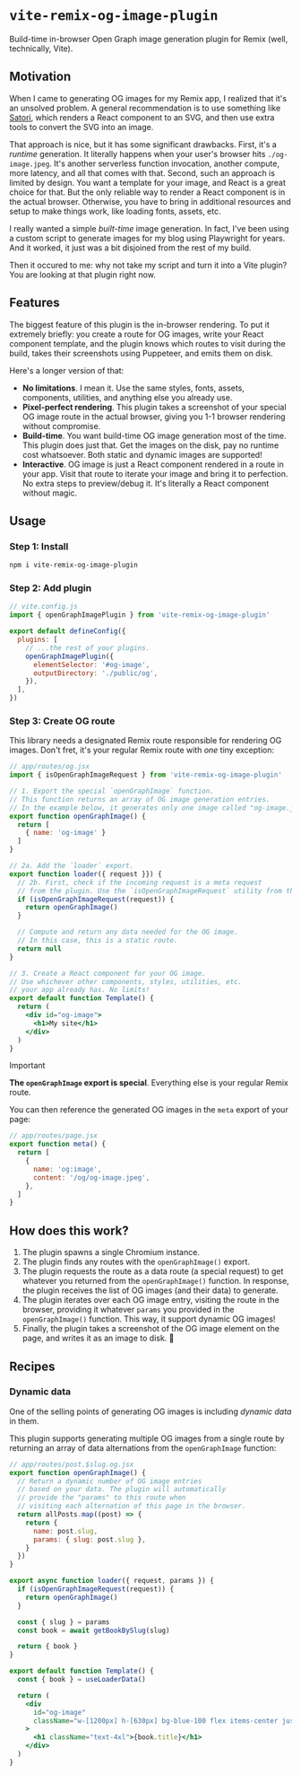 # `vite-remix-og-image-plugin`

Build-time in-browser Open Graph image generation plugin for Remix (well, technically, Vite).

## Motivation

When I came to generating OG images for my Remix app, I realized that it's an unsolved problem. A general recommendation is to use something like [Satori](https://github.com/vercel/satori), which renders a React component to an SVG, and then use extra tools to convert the SVG into an image.

That approach is nice, but it has some significant drawbacks. First, it's a _runtime_ generation. It literally happens when your user's browser hits `./og-image.jpeg`. It's another serverless function invocation, another compute, more latency, and all that comes with that. Second, such an approach is limited by design. You want a template for your image, and React is a great choice for that. But the only reliable way to render a React component is in the actual browser. Otherwise, you have to bring in additional resources and setup to make things work, like loading fonts, assets, etc.

I really wanted a simple _built-time_ image generation. In fact, I've been using a custom script to generate images for my blog using Playwright for years. And it worked, it just was a bit disjoined from the rest of my build.

Then it occured to me: why not take my script and turn it into a Vite plugin? You are looking at that plugin right now.

## Features

The biggest feature of this plugin is the in-browser rendering. To put it extremely briefly: you create a route for OG images, write your React component template, and the plugin knows which routes to visit during the build, takes their screenshots using Puppeteer, and emits them on disk.

Here's a longer version of that:

- **No limitations**. I mean it. Use the same styles, fonts, assets, components, utilities, and anything else you already use.
- **Pixel-perfect rendering**. This plugin takes a screenshot of your special OG image route in the actual browser, giving you 1-1 browser rendering without compromise.
- **Build-time**. You want build-time OG image generation most of the time. This plugin does just that. Get the images on the disk, pay no runtime cost whatsoever. Both static and dynamic images are supported!
- **Interactive**. OG image is just a React component rendered in a route in your app. Visit that route to iterate your image and bring it to perfection. No extra steps to preview/debug it. It's literally a React component without magic.

## Usage

### Step 1: Install

```sh
npm i vite-remix-og-image-plugin
```

### Step 2: Add plugin

```js
// vite.config.js
import { openGraphImagePlugin } from 'vite-remix-og-image-plugin'

export default defineConfig({
  plugins: [
    // ...the rest of your plugins.
    openGraphImagePlugin({
      elementSelector: '#og-image',
      outputDirectory: './public/og',
    }),
  ],
})
```

### Step 3: Create OG route

This library needs a designated Remix route responsible for rendering OG images. Don't fret, it's your regular Remix route with _one_ tiny exception:

```jsx
// app/routes/og.jsx
import { isOpenGraphImageRequest } from 'vite-remix-og-image-plugin'

// 1. Export the special `openGraphImage` function.
// This function returns an array of OG image generation entries.
// In the example below, it generates only one image called "og-image.jpeg"
export function openGraphImage() {
  return [
    { name: 'og-image' }
  ]
}

// 2a. Add the `loader` export.
export function loader({ request }}) {
  // 2b. First, check if the incoming request is a meta request
  // from the plugin. Use the `isOpenGraphImageRequest` utility from the library.
  if (isOpenGraphImageRequest(request)) {
    return openGraphImage()
  }

  // Compute and return any data needed for the OG image.
  // In this case, this is a static route.
  return null
}

// 3. Create a React component for your OG image.
// Use whichever other components, styles, utilities, etc.
// your app already has. No limits!
export default function Template() {
  return (
    <div id="og-image">
      <h1>My site</h1>
    </div>
  )
}
```

<!-- prettier-ignore -->
> [!IMPORTANT]
> **The `openGraphImage` export is special**. Everything else is your regular Remix route.

You can then reference the generated OG images in the `meta` export of your page:

```jsx
// app/routes/page.jsx
export function meta() {
  return [
    {
      name: 'og:image',
      content: '/og/og-image.jpeg',
    },
  ]
}
```

## How does this work?

1. The plugin spawns a single Chromium instance.
1. The plugin finds any routes with the `openGraphImage()` export.
1. The plugin requests the route as a data route (a special request) to get whatever you returned from the `openGraphImage()` function. In response, the plugin receives the list of OG images (and their data) to generate.
1. The plugin iterates over each OG image entry, visiting the route in the browser, providing it whatever `params` you provided in the `openGraphImage()` function. This way, it support dynamic OG images!
1. Finally, the plugin takes a screenshot of the OG image element on the page, and writes it as an image to disk. 🎉

## Recipes

### Dynamic data

One of the selling points of generating OG images is including _dynamic data_ in them.

This plugin supports generating multiple OG images from a single route by returning an array of data alternations from the `openGraphImage` function:

```jsx
// app/routes/post.$slug.og.jsx
export function openGraphImage() {
  // Return a dynamic number of OG image entries
  // based on your data. The plugin will automatically
  // provide the "params" to this route when
  // visiting each alternation of this page in the browser.
  return allPosts.map((post) => {
    return {
      name: post.slug,
      params: { slug: post.slug },
    }
  })
}

export async function loader({ request, params }) {
  if (isOpenGraphImageRequest(request)) {
    return openGraphImage()
  }

  const { slug } = params
  const book = await getBookBySlug(slug)

  return { book }
}

export default function Template() {
  const { book } = useLoaderData()

  return (
    <div
      id="og-image"
      className="w-[1200px] h-[630px] bg-blue-100 flex items-center justify-center"
    >
      <h1 className="text-4xl">{book.title}</h1>
    </div>
  )
}
```
